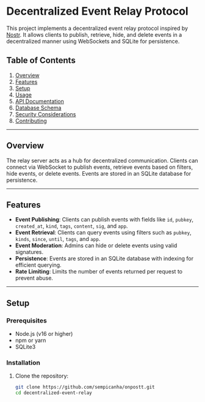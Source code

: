 # Decentralized Event Relay Protocol

This project implements a decentralized event relay protocol inspired by [Nostr](https://github.com/nostr-protocol/nostr). It allows clients to publish, retrieve, hide, and delete events in a decentralized manner using WebSockets and SQLite for persistence.

## Table of Contents

1. [Overview](#overview)
2. [Features](#features)
3. [Setup](#setup)
4. [Usage](#usage)
5. [API Documentation](#api-documentation)
6. [Database Schema](#database-schema)
7. [Security Considerations](#security-considerations)
8. [Contributing](#contributing)

---

## Overview

The relay server acts as a hub for decentralized communication. Clients can connect via WebSocket to publish events, retrieve events based on filters, hide events, or delete events. Events are stored in an SQLite database for persistence.

---

## Features

- **Event Publishing**: Clients can publish events with fields like `id`, `pubkey`, `created_at`, `kind`, `tags`, `content`, `sig`, and `app`.
- **Event Retrieval**: Clients can query events using filters such as `pubkey`, `kinds`, `since`, `until`, `tags`, and `app`.
- **Event Moderation**: Admins can hide or delete events using valid signatures.
- **Persistence**: Events are stored in an SQLite database with indexing for efficient querying.
- **Rate Limiting**: Limits the number of events returned per request to prevent abuse.

---

## Setup

### Prerequisites

- Node.js (v16 or higher)
- npm or yarn
- SQLite3

### Installation

1. Clone the repository:
   ```bash
   git clone https://github.com/sempicanha/onpostt.git
   cd decentralized-event-relay
